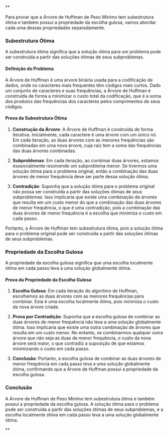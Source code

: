 **

Para provar que a Árvore de Huffman de Peso Mínimo tem subestrutura ótima e também possui a propriedade da escolha gulosa, vamos abordar cada uma dessas propriedades separadamente.

  

### Subestrutura Ótima

  

A subestrutura ótima significa que a solução ótima para um problema pode ser construída a partir das soluções ótimas de seus subproblemas.

  

#### Definição do Problema

  

A Árvore de Huffman é uma árvore binária usada para a codificação de dados, onde os caracteres mais frequentes têm códigos mais curtos. Dado um conjunto de caracteres e suas frequências, a Árvore de Huffman é construída de forma a minimizar o custo total da codificação, que é a soma dos produtos das frequências dos caracteres pelos comprimentos de seus códigos.

  

#### Prova da Subestrutura Ótima

  

1. **Construção da Árvore**: A Árvore de Huffman é construída de forma iterativa. Inicialmente, cada caractere é uma árvore com um único nó. Em cada iteração, as duas árvores com as menores frequências são combinadas em uma nova árvore, cuja raiz tem a soma das frequências das duas árvores combinadas.

  

2. **Subproblemas**: Em cada iteração, ao combinar duas árvores, estamos essencialmente resolvendo um subproblema menor. Se tivermos uma solução ótima para o problema original, então a combinação das duas árvores de menor frequência deve ser parte dessa solução ótima.

  

3. **Contradição**: Suponha que a solução ótima para o problema original não possa ser construída a partir das soluções ótimas de seus subproblemas. Isso implicaria que existe uma combinação de árvores que resulta em um custo menor do que a combinação das duas árvores de menor frequência, o que é uma contradição, pois a combinação das duas árvores de menor frequência é a escolha que minimiza o custo em cada passo.

  

Portanto, a Árvore de Huffman tem subestrutura ótima, pois a solução ótima para o problema original pode ser construída a partir das soluções ótimas de seus subproblemas.

  

### Propriedade da Escolha Gulosa

  

A propriedade da escolha gulosa significa que uma escolha localmente ótima em cada passo leva a uma solução globalmente ótima.

  

#### Prova da Propriedade da Escolha Gulosa

  

1. **Escolha Gulosa**: Em cada iteração do algoritmo de Huffman, escolhemos as duas árvores com as menores frequências para combinar. Esta é uma escolha localmente ótima, pois minimiza o custo da nova árvore criada.

  

2. **Prova por Contradição**: Suponha que a escolha gulosa de combinar as duas árvores de menor frequência não leva a uma solução globalmente ótima. Isso implicaria que existe uma outra combinação de árvores que resulta em um custo menor. No entanto, se combinarmos qualquer outra árvore que não seja as duas de menor frequência, o custo da nova árvore será maior, o que contradiz a suposição de que estamos minimizando o custo em cada passo.

  

3. **Conclusão**: Portanto, a escolha gulosa de combinar as duas árvores de menor frequência em cada passo leva a uma solução globalmente ótima, confirmando que a Árvore de Huffman possui a propriedade da escolha gulosa.

  

### Conclusão

  

A Árvore de Huffman de Peso Mínimo tem subestrutura ótima e também possui a propriedade da escolha gulosa. A solução ótima para o problema pode ser construída a partir das soluções ótimas de seus subproblemas, e a escolha localmente ótima em cada passo leva a uma solução globalmente ótima.

  
  
**